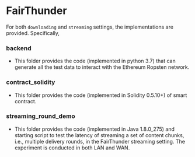 # FairThunder

For both `downloading` and `streaming` settings, the implementations are provided. Specifically,

### backend
- This folder provides the code (implemented in python 3.7) that can generate all the test data to interact with the Ethereum Ropsten network.

### contract_solidity
- This folder provides the code (implemented in Solidity 0.5.10+) of smart contract.

### streaming_round_demo
- This folder provides the code (implemented in Java 1.8.0_275) and starting script to test the latency of streaming a set of content chunks, i.e., multiple delivery rounds, in the FairThunder streaming setting. The experiment is conducted in both LAN and WAN.
